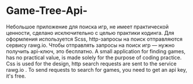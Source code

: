 # Game-Tree-Api-
Небольшое приложение для поиска игр, не имеет практической ценности, сделано исключительно с целью практики кодинга. Для оформления используется Scss, http-запросы на поиск отправляются сервису rawg.io. Чтобы отправлять запросы на поиск игр — нужно получить api-ключ, это бесплатно. 
A small application for finding games, has no practical value, is made solely for the purpose of coding practice. Css is used for the design, http search requests are sent to the service rawg.io . To send requests to search for games, you need to get an api key, it's free.
